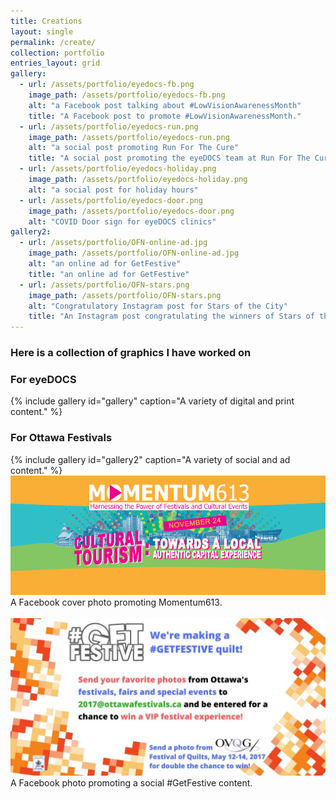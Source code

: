 ```yaml
---
title: Creations
layout: single 
permalink: /create/
collection: portfolio
entries_layout: grid
gallery:
  - url: /assets/portfolio/eyedocs-fb.png
    image_path: /assets/portfolio/eyedocs-fb.png
    alt: "a Facebook post talking about #LowVisionAwarenessMonth"
    title: "A Facebook post to promote #LowVisionAwarenessMonth."
  - url: /assets/portfolio/eyedocs-run.png
    image_path: /assets/portfolio/eyedocs-run.png
    alt: "a social post promoting Run For The Cure"
    title: "A social post promoting the eyeDOCS team at Run For The Cure."
  - url: /assets/portfolio/eyedocs-holiday.png
    image_path: /assets/portfolio/eyedocs-holiday.png
    alt: "a social post for holiday hours"
  - url: /assets/portfolio/eyedocs-door.png
    image_path: /assets/portfolio/eyedocs-door.png
    alt: "COVID Door sign for eyeDOCS clinics"
gallery2:
  - url: /assets/portfolio/OFN-online-ad.jpg
    image_path: /assets/portfolio/OFN-online-ad.jpg
    alt: "an online ad for GetFestive"
    title: "an online ad for GetFestive"
  - url: /assets/portfolio/OFN-stars.png
    image_path: /assets/portfolio/OFN-stars.png
    alt: "Congratulatory Instagram post for Stars of the City"
    title: "An Instagram post congratulating the winners of Stars of the City, 2017."
---
```


### Here is a collection of graphics I have worked on

### For eyeDOCS


  
<div>
{% include gallery id="gallery" caption="A variety of digital and print content." %}

</div>

### For Ottawa Festivals

<div>
 <div>
{% include gallery id="gallery2" caption="A variety of social and ad content." %}

</div>
    <img src="/assets/portfolio/OFN-cover.png" alt="a Facebook cover photo promoting Momentum613">
	A Facebook cover photo promoting Momentum613.
	<br>	
	&nbsp; 
	<img src="/assets/portfolio/ofn-fb.jpg" alt="a Facebook cover photo promoting an online contest">
	A Facebook photo promoting a social #GetFestive content.
  </div>


